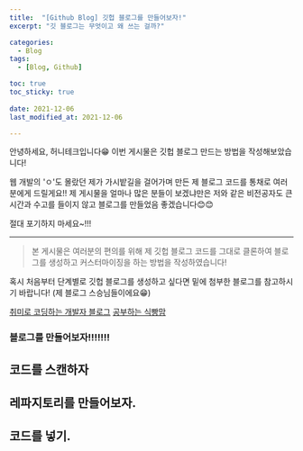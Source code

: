 ```yaml
---
title:  "[Github Blog] 깃헙 블로그를 만들어보자!" 
excerpt: "깃 블로그는 무엇이고 왜 쓰는 걸까?"

categories:
  - Blog
tags:
  - [Blog, Github]

toc: true
toc_sticky: true
 
date: 2021-12-06
last_modified_at: 2021-12-06

---
```


안녕하세요, 허니테크입니다😁 이번 게시물은 깃헙 블로그 만드는 방법을 작성해보았습니다! 

웹 개발의 'ㅇ'도 몰랐던 제가 가시밭길을 걸어가며 만든 제 블로그 코드를 통채로 여러분에게 드릴게요!! 제 게시물을 얼마나 많은 분들이 보겠냐만은 저와 같은 비전공자도 큰 시간과 수고를 들이지 않고 블로그를 만들었음 좋겠습니다😊😊

절대 포기하지 마세요~!!! 

-----

> 본 게시물은 여러분의 편의를 위해 제 깃헙 블로그 코드를 그대로 클론하여 블로그를 생성하고 커스터마이징을 하는 방법을 작성하였습니다! 

혹시 처음부터 단계별로 깃헙 블로그를 생성하고 싶다면 밑에 첨부한 블로그를 참고하시기 바랍니다! (제 블로그 스승님들이에요😁)

[취미로 코딩하는 개발자 블로그](https://devinlife.com/howto/)
[공부하는 식빵맘](https://ansohxxn.github.io/categories/blog)

### 블로그를 만들어보자!!!!!!!

## 코드를 스캔하자
## 레파지토리를 만들어보자. 
## 코드를 넣기. 




